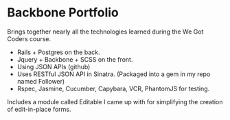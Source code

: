 # Backbone Portfolio

Brings together nearly all the technologies learned during the We Got Coders course.
 - Rails + Postgres on the back.
 - Jquery + Backbone + SCSS on the front.
 - Using JSON APIs (github)
 - Uses RESTful JSON API in Sinatra. (Packaged into a gem in my repo named Follower)
 - Rspec, Jasmine, Cucumber, Capybara, VCR, PhantomJS for testing.

 Includes a module called Editable I came up with for simplifying the creation of edit-in-place forms.